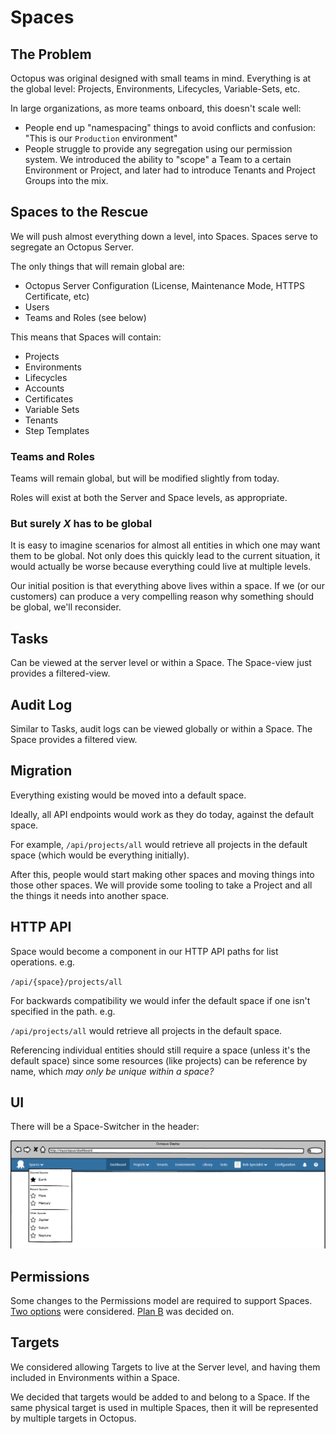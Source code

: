 # Spaces

## The Problem

Octopus was original designed with small teams in mind. Everything is at the global level: Projects, Environments, Lifecycles, Variable-Sets, etc.

In large organizations, as more teams onboard, this doesn't scale well:

- People end up "namespacing" things to avoid conflicts and confusion: "This is our `Production` environment"
- People struggle to provide any segregation using our permission system. We introduced the ability to "scope" a Team to a certain Environment or Project, and later had to introduce Tenants and Project Groups into the mix.

## Spaces to the Rescue 

We will push almost everything down a level, into Spaces. Spaces serve to segregate an Octopus Server.      

The only things that will remain global are:

- Octopus Server Configuration (License, Maintenance Mode, HTTPS Certificate, etc)
- Users
- Teams and Roles (see below)

This means that Spaces will contain:

- Projects
- Environments
- Lifecycles 
- Accounts
- Certificates
- Variable Sets
- Tenants
- Step Templates

### Teams and Roles

Teams will remain global, but will be modified slightly from today. 

Roles will exist at both the Server and Space levels, as appropriate.

### But surely _X_ has to be global

It is easy to imagine scenarios for almost all entities in which one may want them to be global. Not only does this quickly lead to the current situation, it would actually be worse because everything could live at multiple levels.

Our initial position is that everything above lives within a space.  If we (or our customers) can produce a very compelling reason why something should be global, we'll reconsider.

## Tasks 

Can be viewed at the server level or within a Space. The Space-view just provides a filtered-view.

## Audit Log

Similar to Tasks, audit logs can be viewed globally or within a Space.  The Space provides a filtered view.

## Migration

Everything existing would be moved into a default space.

Ideally, all API endpoints would work as they do today, against the default space.

For example, `/api/projects/all` would retrieve all projects in the default space (which would be everything initially).

After this, people would start making other spaces and moving things into those other spaces. We will provide some tooling to take a Project and all the things it needs into another space.

## HTTP API

Space would become a component in our HTTP API paths for list operations. e.g.

`/api/{space}/projects/all`

For backwards compatibility we would infer the default space if one isn't specified in the path. e.g.

`/api/projects/all` would retrieve all projects in the default space.


Referencing individual entities should still require a space (unless it's the default space) since some resources (like projects) can be reference by name, which _may only be unique within a space?_

## UI

There will be a Space-Switcher in the header:

![ODCM Space Switching](odcm-space-switching-menu.png "width=500")

## Permissions 

Some changes to the Permissions model are required to support Spaces. 
[Two options](../Permissions/index.md) were considered. [Plan B](../permissions/Permissions-PlanB.md) was decided on. 

## Targets

We considered allowing Targets to live at the Server level, and having them included in Environments within a Space. 

We decided that targets would be added to and belong to a Space. If the same physical target is used in multiple Spaces, then it will be represented by multiple targets in Octopus. 
